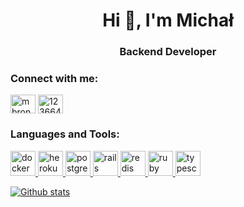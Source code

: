 <h1 align="center">Hi 👋, I'm Michał</h1>
<h3 align="center">Backend Developer</h3>

<h3 align="left">Connect with me:</h3>
<p align="left">
<a href="https://twitter.com/mbronek7" target="blank"><img align="center" src="https://cdn.jsdelivr.net/npm/simple-icons@3.0.1/icons/twitter.svg" alt="mbronek7" height="30" width="40" /></a>
<a href="https://stackoverflow.com/users/12366414" target="blank"><img align="center" src="https://cdn.jsdelivr.net/npm/simple-icons@3.0.1/icons/stackoverflow.svg" alt="12366414" height="30" width="40" /></a>
</p>

<h3 align="left">Languages and Tools:</h3>
<p align="left"> <a href="https://www.docker.com/" target="_blank"> <img src="https://devicons.github.io/devicon/devicon.git/icons/docker/docker-original-wordmark.svg" alt="docker" width="40" height="40"/> </a> <a href="https://heroku.com" target="_blank"> <img src="https://www.vectorlogo.zone/logos/heroku/heroku-icon.svg" alt="heroku" width="40" height="40"/> </a> <a href="https://www.postgresql.org" target="_blank"> <img src="https://devicons.github.io/devicon/devicon.git/icons/postgresql/postgresql-original-wordmark.svg" alt="postgresql" width="40" height="40"/> </a> <a href="https://rubyonrails.org" target="_blank"> <img src="https://devicons.github.io/devicon/devicon.git/icons/rails/rails-original-wordmark.svg" alt="rails" width="40" height="40"/> </a> <a href="https://redis.io" target="_blank"> <img src="https://devicons.github.io/devicon/devicon.git/icons/redis/redis-original-wordmark.svg" alt="redis" width="40" height="40"/> </a> <a href="https://www.ruby-lang.org/en/" target="_blank"> <img src="https://devicons.github.io/devicon/devicon.git/icons/ruby/ruby-original-wordmark.svg" alt="ruby" width="40" height="40"/> </a> <a href="https://www.typescriptlang.org/" target="_blank"> <img src="https://devicons.github.io/devicon/devicon.git/icons/typescript/typescript-original.svg" alt="typescript" width="40" height="40"/> </a> </p>


[![Github stats](https://github-readme-stats.vercel.app/api?username=mbronek7&include_all_commits)](https://github.com/anuraghazra/github-readme-stats)
